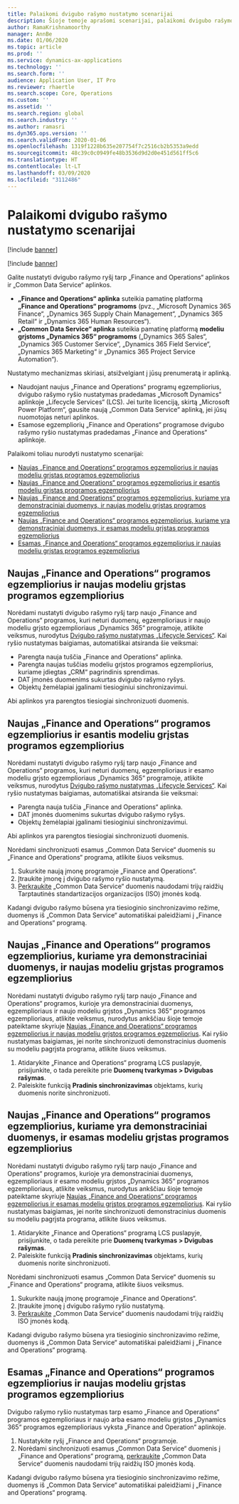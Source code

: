 ```yaml
---
title: Palaikomi dvigubo rašymo nustatymo scenarijai
description: Šioje temoje aprašomi scenarijai, palaikomi dvigubo rašymo nustatymui.
author: RamaKrishnamoorthy
manager: AnnBe
ms.date: 01/06/2020
ms.topic: article
ms.prod: ''
ms.service: dynamics-ax-applications
ms.technology: ''
ms.search.form: ''
audience: Application User, IT Pro
ms.reviewer: rhaertle
ms.search.scope: Core, Operations
ms.custom: ''
ms.assetid: ''
ms.search.region: global
ms.search.industry: ''
ms.author: ramasri
ms.dyn365.ops.version: ''
ms.search.validFrom: 2020-01-06
ms.openlocfilehash: 1319f1228b635e207754f7c2516cb2b5353a9edd
ms.sourcegitcommit: 48c39c0c0949fe48b3536d9d2d0e451d561ff5c6
ms.translationtype: HT
ms.contentlocale: lt-LT
ms.lasthandoff: 03/09/2020
ms.locfileid: "3112486"
---
```

# <a name="supported-scenarios-for-dual-write-setup"></a>Palaikomi dvigubo rašymo nustatymo scenarijai

[!include [banner](../../includes/banner.md)]

[!include [banner](../../includes/preview-banner.md)]

Galite nustatyti dvigubo rašymo ryšį tarp „Finance and Operations“ aplinkos ir „Common Data Service“ aplinkos.

+ **„Finance and Operations“ aplinka** suteikia pamatinę platformą **„Finance and Operations“ programoms** (pvz., „Microsoft Dynamics 365 Finance“, „Dynamics 365 Supply Chain Management“, „Dynamics 365 Retail“ ir „Dynamics 365 Human Resources“).
+ **„Common Data Service“ aplinka** suteikia pamatinę platformą **modeliu grįstoms „Dynamics 365“ programoms** („Dynamics 365 Sales“, „Dynamics 365 Customer Service“, „Dynamics 365 Field Service“, „Dynamics 365 Marketing“ ir „Dynamics 365 Project Service Automation“).

Nustatymo mechanizmas skiriasi, atsižvelgiant į jūsų prenumeratą ir aplinką.

+ Naudojant naujus „Finance and Operations“ programų egzempliorius, dvigubo rašymo ryšio nustatymas pradedamas „Microsoft Dynamics“ aplinkoje „Lifecycle Services“ (LCS). Jei turite licenciją, skirtą „Microsoft Power Platform“, gausite naują „Common Data Service“ aplinką, jei jūsų nuomotojas neturi aplinkos.
+ Esamose egzempliorių „Finance and Operations“ programose dvigubo rašymo ryšio nustatymas pradedamas „Finance and Operations“ aplinkoje.

Palaikomi toliau nurodyti nustatymo scenarijai:

+ [Naujas „Finance and Operations“ programos egzempliorius ir naujas modeliu grįstas programos egzempliorius](#new-new)
+ [Naujas „Finance and Operations“ programos egzempliorius ir esantis modeliu grįstas programos egzempliorius](#new-existing)
+ [Naujas „Finance and Operations“ programos egzempliorius, kuriame yra demonstraciniai duomenys, ir naujas modeliu grįstas programos egzempliorius](#new-demo-new)
+ [Naujas „Finance and Operations“ programos egzempliorius, kuriame yra demonstraciniai duomenys, ir esamas modeliu grįstas programos egzempliorius](#new-demo-existing)
+ [Esamas „Finance and Operations“ programos egzempliorius ir naujas modeliu grįstas programos egzempliorius](#existing-existing)

## <a name="a-new-finance-and-operations-app-instance-and-a-new-model-driven-app-instance"></a><a id="new-new"></a>Naujas „Finance and Operations“ programos egzempliorius ir naujas modeliu grįstas programos egzempliorius

Norėdami nustatyti dvigubo rašymo ryšį tarp naujo „Finance and Operations“ programos, kuri neturi duomenų, egzemplioriaus ir naujo modeliu grįsto egzemplioriaus „Dynamics 365“ programoje, atlikite veiksmus, nurodytus [Dvigubo rašymo nustatymas „Lifecycle Services“](lcs-setup.md). Kai ryšio nustatymas baigiamas, automatiškai atsiranda šie veiksmai:

- Parengta nauja tuščia „Finance and Operations“ aplinka.
- Parengta naujas tuščias modeliu grįstos programos egzempliorius, kuriame įdiegtas „CRM“ pagrindinis sprendimas.
- DAT įmonės duomenims sukurtas dvigubo rašymo ryšys.
- Objektų žemėlapiai įgalinami tiesioginiui sinchronizavimui.

Abi aplinkos yra parengtos tiesiogiai sinchronizuoti duomenis.

## <a name="a-new-finance-and-operations-app-instance-and-an-existing-model-driven-app-instance"></a><a id="new-existing"></a>Naujas „Finance and Operations“ programos egzempliorius ir esantis modeliu grįstas programos egzempliorius

Norėdami nustatyti dvigubo rašymo ryšį tarp naujo „Finance and Operations“ programos, kuri neturi duomenų, egzemplioriaus ir esamo modeliu grįsto egzemplioriaus „Dynamics 365“ programoje, atlikite veiksmus, nurodytus [Dvigubo rašymo nustatymas „Lifecycle Services“](lcs-setup.md). Kai ryšio nustatymas baigiamas, automatiškai atsiranda šie veiksmai:

- Parengta nauja tuščia „Finance and Operations“ aplinka.
- DAT įmonės duomenims sukurtas dvigubo rašymo ryšys.
- Objektų žemėlapiai įgalinami tiesioginiui sinchronizavimui.

Abi aplinkos yra parengtos tiesiogiai sinchronizuoti duomenis.

Norėdami sinchronizuoti esamus „Common Data Service“ duomenis su „Finance and Operations“ programa, atlikite šiuos veiksmus.

1. Sukurkite naują įmonę programoje „Finance and Operations“.
2. Įtraukite įmonę į dvigubo rašymo ryšio nustatymą.
3. [Perkraukite](bootstrap-company-data.md) „Common Data Service“ duomenis naudodami trijų raidžių Tarptautinės standartizacijos organizacijos (ISO) įmonės kodą.

Kadangi dvigubo rašymo būsena yra tiesioginio sinchronizavimo režime, duomenys iš „Common Data Service“ automatiškai paleidžiami į „Finance and Operations“ programą.

## <a name="a-new-finance-and-operations-app-instance-that-has-demo-data-and-a-new-model-driven-app-instance"></a><a id="new-demo-new"></a>Naujas „Finance and Operations“ programos egzempliorius, kuriame yra demonstraciniai duomenys, ir naujas modeliu grįstas programos egzempliorius

Norėdami nustatyti dvigubo rašymo ryšį tarp naujo „Finance and Operations“ programos, kurioje yra demonstraciniai duomenys, egzemplioriaus ir naujo modeliu grįstos „Dynamics 365“ programos egzemplioriaus, atlikite veiksmus, nurodytus ankščiau šioje temoje pateiktame skyriuje [Naujas „Finance and Operations“ programos egzempliorius ir naujas modeliu grįstos programos egzempliorius](#new-new). Kai ryšio nustatymas baigiamas, jei norite sinchronizuoti demonstracinius duomenis su modeliu pagrįsta programa, atlikite šiuos veiksmus.

1. Atidarykite „Finance and Operations“ programą LCS puslapyje, prisijunkite, o tada pereikite prie **Duomenų tvarkymas \> Dvigubas rašymas**.
2. Paleiskite funkciją **Pradinis sinchronizavimas** objektams, kurių duomenis norite sinchronizuoti.

## <a name="a-new-finance-and-operations-app-instance-that-has-demo-data-and-an-existing-model-driven-app-instance"></a><a id="new-demo-existing"></a>Naujas „Finance and Operations“ programos egzempliorius, kuriame yra demonstraciniai duomenys, ir esamas modeliu grįstas programos egzempliorius

Norėdami nustatyti dvigubo rašymo ryšį tarp naujo „Finance and Operations“ programos, kurioje yra demonstraciniai duomenys, egzemplioriaus ir esamo modeliu grįstos „Dynamics 365“ programos egzemplioriaus, atlikite veiksmus, nurodytus ankščiau šioje temoje pateiktame skyriuje [Naujas „Finance and Operations“ programos egzempliorius ir esamas modeliu grįstos programos egzempliorius](#new-existing). Kai ryšio nustatymas baigiamas, jei norite sinchronizuoti demonstracinius duomenis su modeliu pagrįsta programa, atlikite šiuos veiksmus.

1. Atidarykite „Finance and Operations“ programą LCS puslapyje, prisijunkite, o tada pereikite prie **Duomenų tvarkymas \> Dvigubas rašymas**.
2. Paleiskite funkciją **Pradinis sinchronizavimas** objektams, kurių duomenis norite sinchronizuoti.

Norėdami sinchronizuoti esamus „Common Data Service“ duomenis su „Finance and Operations“ programa, atlikite šiuos veiksmus.

1. Sukurkite naują įmonę programoje „Finance and Operations“.
2. Įtraukite įmonę į dvigubo rašymo ryšio nustatymą.
3. [Perkraukite](bootstrap-company-data.md) „Common Data Service“ duomenis naudodami trijų raidžių ISO įmonės kodą.

Kadangi dvigubo rašymo būsena yra tiesioginio sinchronizavimo režime, duomenys iš „Common Data Service“ automatiškai paleidžiami į „Finance and Operations“ programą.

## <a name="an-existing-finance-and-operations-app-instance-and-a-new-or-existing-model-driven-app-instance"></a><a id="existing-existing"></a>Esamas „Finance and Operations“ programos egzempliorius ir naujas modeliu grįstas programos egzempliorius

Dvigubo rašymo ryšio nustatymas tarp esamo „Finance and Operations“ programos egzemplioriaus ir naujo arba esamo modeliu grįstos „Dynamics 365“ programos egzemplioriaus vyksta „Finance and Operation“ aplinkoje.

1. Nustatykite ryšį „Finance and Operations“ programoje.
2. Norėdami sinchronizuoti esamus „Common Data Service“ duomenis į „Finance and Operations“ programą, [perkraukite](bootstrap-company-data.md) „Common Data Service“ duomenis naudodami trijų raidžių ISO įmonės kodą.

Kadangi dvigubo rašymo būsena yra tiesioginio sinchronizavimo režime, duomenys iš „Common Data Service“ automatiškai paleidžiami į „Finance and Operations“ programą.
